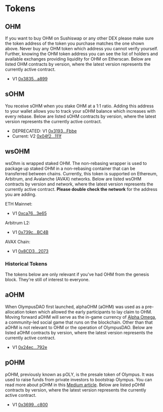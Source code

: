 # Tokens

## OHM

If you want to buy OHM on Sushiswap or any other DEX please make sure the token address of the token you purchase matches the one shown above. Never buy any OHM token which address you cannot verify yourself. Further, knowing the OHM token address you can see the list of holders and available exchanges providing liquidity for OHM on Etherscan. Below are listed OHM contracts by version, where the latest version represents the currently active contract.

* V1 [0x3835...a899](https://etherscan.io/address/0x383518188c0c6d7730d91b2c03a03c837814a899)

## sOHM

You receive sOHM when you stake OHM at a 1:1 ratio. Adding this address to your wallet allows you to track your sOHM balance which increases with every rebase. Below are listed sOHM contracts by version, where the latest version represents the currently active contract.

* DEPRECATED: V1 [0x3193...Fbbe](https://etherscan.io/address/0x31932E6e45012476ba3A3A4953cbA62AeE77Fbbe)
* Current: V2 [0x04f2...111f](https://etherscan.io/address/0x04f2694c8fcee23e8fd0dfea1d4f5bb8c352111f)

## wsOHM

wsOhm is wrapped staked OHM.  The non-rebasing wrapper is used to package up staked
OHM in a non-rebasing container that can be transferred between chains.  Currently,
this token is supported on Ethereum, Arbitrum, and Avalanche (AVAX) networks.
Below are listed wsOHM contracts by version and network, where the latest version
represents the currently active contract. **Please double check the network** for
the address you are adding.

ETH Mainnet:

* V1 [0xca76...3e65](https://etherscan.io/address/0xca76543cf381ebbb277be79574059e32108e3e65)

Arbitrum L2:

* V1 [0x739c...BC4B](https://arbiscan.io/token/0x739ca6d71365a08f584c8fc4e1029045fa8abc4b)

AVAX Chain:

* V1 [0x8CD3...2073](https://cchain.explorer.avax.network/token/0x8CD309e14575203535EF120b5b0Ab4DDeD0C2073/token-transfers)

### Historical Tokens

The tokens below are only relevant if you've had OHM from the genesis block.  They're still of interest to everyone.

## aOHM

When OlympusDAO first launched, alphaOHM \(aOHM\) was used as a pre-allocation token which allowed the early participants to lay claim to OHM. Moving forward aOHM will serve as the in-game currency of [Alpha Omega](https://medium.com/@alpha_omega/alpha-omega-a-tale-of-two-cities-80a94966376b), a community-led social game that runs on the blockchain. Other than that aOHM is not relevant to OHM or the operation of OlympusDAO. Below are listed aOHM contracts by version, where the latest version represents the currently active contract.

* V1 [0x24ec...792e](https://etherscan.io/address/0x24ecfd535675f36ba1ab9c5d39b50dc097b0792e)

## pOHM

pOHM, previously known as pOLY, is the presale token of Olympus. It was used to raise funds from private investors to bootstrap Olympus. You can read more about pOHM in this [Medium article](https://olympusdao.medium.com/what-is-poh-16b2c38a6cd6). Below are listed pOHM contracts by version, where the latest version represents the currently active contract.

* V1 [0x3699...c800](https://etherscan.io/token/0x36994486c6e97c170065899d8659a28d7371c800)
